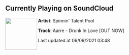 ## Currently Playing on SoundCloud

[<img align="left" width="100" src="https://i1.sndcdn.com/artworks-000475460379-tk1txg-t500x500.jpg">](https://soundcloud.com/spinninrecords-talentpool/aarre-drunk-in-love-out-now)

**Artist**: Spinnin' Talent Pool 

**Track**: Aarre - Drunk In Love [OUT NOW]

Last updated at 06/09/2021 03:48
